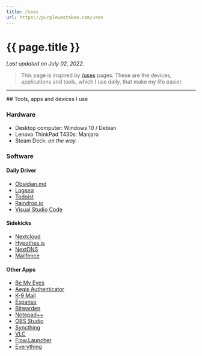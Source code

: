 ```yaml
---
title: /uses
url: https://purplewastaken.com/uses
---
```

# {{ page.title }}
*Last updated on July 02, 2022.*
>This page is inspired by [/uses](https://uses.tech/) pages. These are the devices, applications and tools, which I use daily, that make my life easier.
<hr>
## Tools, apps and devices I use

### Hardware
- Desktop computer: Windows 10 / Debian
- Lenovo ThinkPad T430s: Manjaro
- Steam Deck: *on the way.*

### Software
#### Daily Driver
- [Obsidian.md](https://obsidian.md/)
- [Logseq](https://logseq.com/)
- [Todoist](https://todoist.com/)
- [Raindrop.io](https://raindrop.io/)
- [Visual Studio Code](https://github.com/microsoft/vscode)

#### Sidekicks
- [Nextcloud](https://nextcloud.com/)
- [Hypothes.is](https://web.hypothes.is/)
- [NextDNS](https://nextdns.io/)
- [Mailfence](https://mailfence.com/)

#### Other Apps
- [Be My Eyes](https://www.bemyeyes.com/)
- [Aegis Authenticator](https://getaegis.app/)
- [K-9 Mail](https://k9mail.app/)
- [Espanso](https://espanso.org/)
- [Bitwarden](https://bitwarden.com/)
- [Notepad++](https://notepad-plus-plus.org/)
- [OBS Studio](https://obsproject.com/)
- [Syncthing](https://syncthing.net/downloads/)
- [VLC](https://www.videolan.org/vlc/)
- [Flow.Launcher](https://github.com/Flow-Launcher/Flow.Launcher)
- [Everything](https://www.voidtools.com/support/everything/)